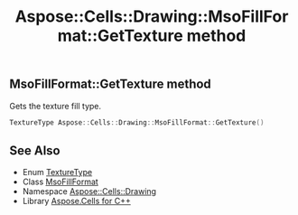 ﻿---
title: Aspose::Cells::Drawing::MsoFillFormat::GetTexture method
linktitle: GetTexture
second_title: Aspose.Cells for C++ API Reference
description: 'Aspose::Cells::Drawing::MsoFillFormat::GetTexture method. Gets the texture fill type in C++.'
type: docs
weight: 1500
url: /cpp/aspose.cells.drawing/msofillformat/gettexture/
---
## MsoFillFormat::GetTexture method


Gets the texture fill type.

```cpp
TextureType Aspose::Cells::Drawing::MsoFillFormat::GetTexture()
```

## See Also

* Enum [TextureType](../../texturetype/)
* Class [MsoFillFormat](../)
* Namespace [Aspose::Cells::Drawing](../../)
* Library [Aspose.Cells for C++](../../../)
